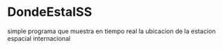 # DondeEstaISS

simple programa que muestra en tiempo real la ubicacion de la estacion espacial internacional
